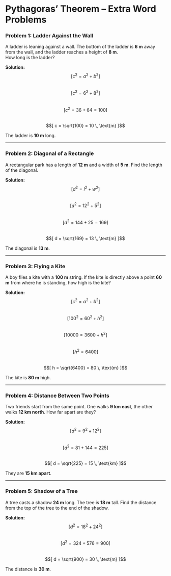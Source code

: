 # Pythagoras’ Theorem – Extra Word Problems

### Problem 1: Ladder Against the Wall  
A ladder is leaning against a wall. The bottom of the ladder is **6 m** away from the wall, and the ladder reaches a height of **8 m**.  
How long is the ladder?

**Solution:**  
$$[
c^2 = a^2 + b^2
]$$  
$$[
c^2 = 6^2 + 8^2
]$$  
$$[
c^2 = 36 + 64 = 100
]$$  
$$[
c = \sqrt{100} = 10 \, \text{m}
]$$  

The ladder is **10 m** long.

---

### Problem 2: Diagonal of a Rectangle  
A rectangular park has a length of **12 m** and a width of **5 m**. Find the length of the diagonal.  

**Solution:**  
$$[
d^2 = l^2 + w^2
]$$  
$$[
d^2 = 12^2 + 5^2
]$$  
$$[
d^2 = 144 + 25 = 169
]$$  
$$[
d = \sqrt{169} = 13 \, \text{m}
]$$  

The diagonal is **13 m**.

---

### Problem 3: Flying a Kite  
A boy flies a kite with a **100 m** string. If the kite is directly above a point **60 m** from where he is standing, how high is the kite?  

**Solution:**  
$$[
c^2 = a^2 + b^2
]$$  
$$[
100^2 = 60^2 + h^2
]$$  
$$[
10000 = 3600 + h^2
]$$  
$$[
h^2 = 6400
]$$  
$$[
h = \sqrt{6400} = 80 \, \text{m}
]$$  

The kite is **80 m** high.

---

### Problem 4: Distance Between Two Points  
Two friends start from the same point. One walks **9 km east**, the other walks **12 km north**. How far apart are they?  

**Solution:**  
$$[
d^2 = 9^2 + 12^2
]$$  
$$[
d^2 = 81 + 144 = 225
]$$  
$$[
d = \sqrt{225} = 15 \, \text{km}
]$$  

They are **15 km apart**.

---

### Problem 5: Shadow of a Tree  
A tree casts a shadow **24 m** long. The tree is **18 m** tall. Find the distance from the top of the tree to the end of the shadow.  

**Solution:**  
$$[
d^2 = 18^2 + 24^2
]$$  
$$[
d^2 = 324 + 576 = 900
]$$  
$$[
d = \sqrt{900} = 30 \, \text{m}
]$$  

The distance is **30 m**.
